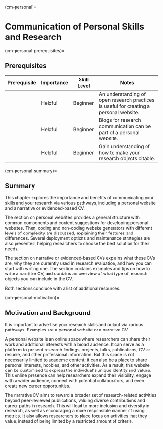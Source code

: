 (cm-personal)=
# Communication of Personal Skills and Research

(cm-personal-prerequisites)=
## Prerequisites

| Prerequisite | Importance | Skill Level | Notes |
| -------------|----------|------|----|
| [](#rr-open) | Helpful | Beginner | An understanding of open research practices is useful for creating a personal website. |
| [](#cm-blogs) | Helpful | Beginner | Blogs for research communication can be part of a personal website. |
| [](#cm-citable) | Helpful | Beginner | Gain understanding of how to make your research objects citable. |

(cm-personal-summary)=
## Summary

This chapter explores the importance and benefits of communicating your skills and your research via various pathways, including a personal website and a narrative or evidenced-based CV.

The section on personal websites provides a general structure with common components and content suggestions for developing personal websites.
Then, coding and non-coding website generators with different levels of complexity are discussed, explaining their features and differences.
Several deployment options and maintenance strategies are also presented, helping researchers to choose the best solution for their needs.

The section on narrative or evidenced-based CVs explains what these CVs are, why they are currently used in research evaluation, and how you can start with writing one. 
The section contains examples and tips on how to write a narritive CV, and contains an overview of what type of research objects you can include in the CV. 

Both sections conclude with a list of additional resources.

(cm-personal-motivation)=
## Motivation and Background

It is important to advertise your research skills and output via various pathways.
Examples are a personal website or a narrative CV. 

A personal website is an online space where researchers can share their work and additional interests with a broad audience.
It can serve as a platform to present research findings, projects, talks, publications, CV or resume, and other professional information.
But this space is not necessarily limited to academic content; it can also be a place to share personal interests, hobbies, and other activities.
As a result, this website can be customised to express the individual's unique identity and values.
This online presence can help researchers expand their visibility, engage with a wider audience, connect with potential collaborators, and even create new career opportunities.

The narrative CV aims to reward a broader set of research-related activities beyond peer-reviewed publications, valuing diverse contributions and career paths in research. 
This will lead to more inclusion and diversity in research, as well as encouraging a more responsible manner of using metrics.
It also allows researchers to place focus on activities that they value, instead of being limited by a restricted amount of criteria.

